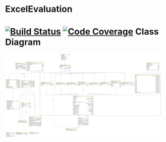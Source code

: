 # ExcelEvaluation
[![Build Status](https://travis-ci.org/deyindra/ExcelEvaluation.svg?branch=master)](https://travis-ci.org/deyindra/ExcelEvaluation)
[![Code Coverage](https://codecov.io/gh/deyindra/ExcelEvaluation/branch/master/graph/badge.svg)](https://codecov.io/gh/deyindra/ExcelEvaluation/branch/master)
Class Diagram
============================
![class diagram](ExcelEvaluation.jpg)